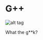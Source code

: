 # G++
![alt tag](http://static.tumblr.com/lscv8l3/8D9ni8n0w/logo1-reallyfinal.png)


What the g**k?
